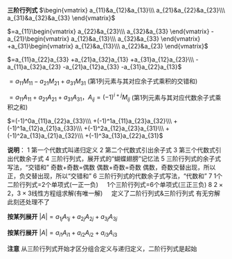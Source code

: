 **三阶行列式**
$\begin{vmatrix}
a_{11}&a_{12}&a_{13}\\\ 
a_{21}&a_{22}&a_{23}\\\ 
a_{31}&a_{32}&a_{33}
\end{vmatrix}$

$=a_{11}\begin{vmatrix}
a_{22}&a_{23}\\\ 
a_{32}&a_{33}
\end{vmatrix}
-a_{21}\begin{vmatrix}
a_{12}&a_{13}\\\ 
a_{32}&a_{33}
\end{vmatrix}
+a_{31}\begin{vmatrix}
a_{12}&a_{13}\\\ 
a_{22}&a_{23}
\end{vmatrix}$

$=a_{11}a_{22}a_{33}
+a_{21}a_{32}a_{13}
+a_{31}a_{12}a_{23}\\\ 
-a_{11}a_{32}a_{23}
-a_{21}a_{12}a_{33}
-a_{31}a_{22}a_{13}$

$=a_{11}M_{11}-a_{21}M_{21}+a_{31}M_{31}$
(第1列元素与其对应余子式乘积的交错和)

$=a_{11}A_{11}+a_{21}A_{21}+a_{31}A_{31}，
A_{ij}=(-1)^{i+j}M_{ij}$
(第1列元素与其对应代数余子式乘积之和)

$=(-1)^0a_{11}a_{22}a_{33}\\\ 
+(-1)^1a_{11}a_{23}a_{32}\\\ 
+(-1)^1a_{12}a_{21}a_{33}\\\ 
+(-1)^2a_{12}a_{23}a_{31}\\\ 
+(-1)^2a_{13}a_{21}a_{32}\\\ 
+(-1)^3a_{13}a_{22}a_{31}$

**说明**：
1 第一个代数式叫递归定义
2 第二个代数式引出余子式
3 第三个代数式引出代数余子式
4 三阶行列式，展开式的“蝴蝶翅膀”记忆法
5 三阶行列式的余子式写法，“交错和”
奇数+奇数=偶数
偶数+奇数=奇数
偶数，奇数交替出现，所以正，负交替出现，所以“交错和”
6 三阶行列式的代数余子式写法，“代数和”
7 1个二阶行列式=2个单项式(一正一负)
$\quad$1个三阶行列式=6个单项式(三正三负)
8 $2\times 2，3\times3$线性方程组求解(有唯一解)
$\quad$定义了二阶行列式&三阶行列式
有无穷解此刻还处理不了

**按某列展开**
$|A|=a_{1j}A_{1j}+a_{2j}A_{2j}+a_{3j}A_{3j}$

**按某行展开**
$|A|=a_{i1}A_{i1}+a_{i2}A_{i2}+a_{i3}A_{i3}$

**注意**
从三阶行列式开始才区分组合定义与递归定义，二阶行列式是起始
